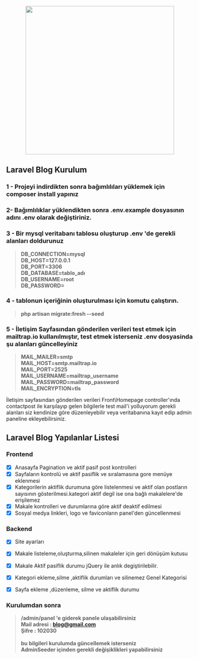 <p align="center">
<img src="https://raw.githubusercontent.com/laravel/art/master/logo-lockup/5%20SVG/2%20CMYK/1%20Full%20Color/laravel-logolockup-cmyk-red.svg" width="400">
</p>

## Laravel Blog Kurulum

### 1 - Projeyi indirdikten sonra bağımlılıları yüklemek için composer install  yapınız
### 2- Bağımlılıklar yüklendikten sonra .env.example dosyasının adını .env olarak değiştiriniz.
### 3 - Bir mysql veritabanı tablosu oluşturup .env 'de gerekli alanları doldurunuz
> **DB_CONNECTION=mysql<br>
DB_HOST=127.0.0.1<br>
DB_PORT=3306<br>
DB_DATABASE=tablo_adı<br>
DB_USERNAME=root<br>
DB_PASSWORD=**

### 4 - tablonun içeriğinin oluşturulması için komutu çalıştırın.
> **php artisan migrate:fresh --seed**

### 5 - İletişim Sayfasından gönderilen verileri test etmek için mailtrap.io kullanılmıştır, test etmek isterseniz .env dosyasinda şu alanları güncelleyiniz
> **MAIL_MAILER=smtp<br>
MAIL_HOST=smtp.mailtrap.io<br>
MAIL_PORT=2525<br>
MAIL_USERNAME=mailtrap_username<br>
MAIL_PASSWORD=mailtrap_password<br>
MAIL_ENCRYPTION=tls<br>**
<p>İletişim sayfasından gönderilen verileri Front\Homepage controller'ında contactpost ile karşılayıp
gelen bilgilerle test mail'i yolluyorum gerekli alanları siz kendinize göre düzenleyebilir veya veritabanına kayıt edip
admin paneline ekleyebilirsiniz.
</p>

## Laravel Blog Yapılanlar Listesi
### Frontend
- [x] Anasayfa Pagination ve aktif pasif post kontrolleri
- [x] Sayfaların kontrolü ve aktif pasiflik ve sıralamasına gore menüye eklenmesi
- [x] Kategorilerin aktiflik durumuna göre listelenmesi ve aktif olan postların sayısının gösterilmesi.kategori aktif degil ise ona bağlı makalelere'de erişilemez
- [x] Makale kontrolleri ve durumlarına göre aktif deaktif edilmesi
- [x] Sosyal medya linkleri, logo ve faviconların panel'den güncellenmesi 
### Backend
- [x] Site ayarları
- [x] Makale listeleme,oluşturma,silinen makaleler için geri dönüşüm kutusu
- [x] Makale Aktif pasiflik durumu jQuery ile anlık degiştirilebilir.
- [x] Kategori ekleme,silme ,aktiflik durumları ve silinemez Genel Kategorisi
- [x] Sayfa ekleme ,düzenleme, silme ve aktiflik durumu


### Kurulumdan sonra
> **/admin/panel 'e giderek panele ulaşabilirsiniz<br>
 Mail adresi : blog@gmail.com<br>
 Şifre : 102030<br><br> bu bilgileri kurulumda güncellemek isterseniz<br>
 AdminSeeder içinden gerekli değişiklikleri yapabilirsiniz**
